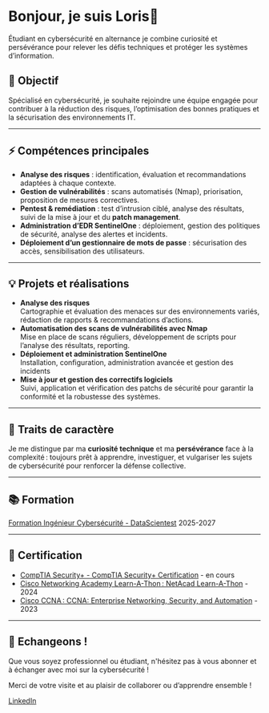 # Bonjour, je suis Loris👋

Étudiant en cybersécurité en alternance je combine curiosité et persévérance pour relever les défis techniques et protéger les systèmes d’information.

## 🎯 Objectif

Spécialisé en cybersécurité, je souhaite rejoindre une équipe engagée pour contribuer à la réduction des risques, l’optimisation des bonnes pratiques et la sécurisation des environnements IT.

---

## ⚡ Compétences principales

- **Analyse des risques** : identification, évaluation et recommandations adaptées à chaque contexte.
- **Gestion de vulnérabilités** : scans automatisés (Nmap), priorisation, proposition de mesures correctives.
- **Pentest & remédiation** : test d’intrusion ciblé, analyse des résultats, suivi de la mise à jour et du **patch management**.
- **Administration d’EDR SentinelOne** : déploiement, gestion des politiques de sécurité, analyse des alertes et incidents.
- **Déploiement d’un gestionnaire de mots de passe** : sécurisation des accès, sensibilisation des utilisateurs.

---

## 💡 Projets et réalisations

- **Analyse des risques**  
    Cartographie et évaluation des menaces sur des environnements variés, rédaction de rapports & recommandations d’actions.
- **Automatisation des scans de vulnérabilités avec Nmap**  
    Mise en place de scans réguliers, développement de scripts pour l’analyse des résultats, reporting.
- **Déploiement et administration SentinelOne**  
    Installation, configuration, administration avancée et gestion des incidents
- **Mise à jour et gestion des correctifs logiciels**  
Suivi, application et vérification des patchs de sécurité pour garantir la conformité et la robustesse des systèmes.

---

## 🌱 Traits de caractère

Je me distingue par ma **curiosité technique** et ma **persévérance** face à la complexité : toujours prêt à apprendre, investiguer, et vulgariser les sujets de cybersécurité pour renforcer la défense collective.

---

## 📚 Formation

[Formation Ingénieur Cybersécurité - DataScientest](https://datascientest.com/formation-ingenieur-cybersecurite-alternance) 2025-2027

---

## 📜 Certification 


- [CompTIA Security+ - CompTIA Security+ Certification](https://www.comptia.org/certifications/security#overview) - en cours 
- [Cisco Networking Academy Learn-A-Thon : NetAcad Learn-A-Thon](https://www.netacadlearnathon.com) - 2024
- [Cisco CCNA : CCNA: Enterprise Networking, Security, and Automation](https://www.netacad.com/courses/ccna-enterprise-networking-security-automation?courseLang=en-US) - 2023

---  



## 🤝 Echangeons !

Que vous soyez professionnel ou étudiant, n'hésitez pas à vous abonner et à échanger avec moi sur la cybersécurité ! 

Merci de votre visite et au plaisir de collaborer ou d’apprendre ensemble !

[LinkedIn](https://www.linkedin.com/in/loris-r-9b4716201/)
